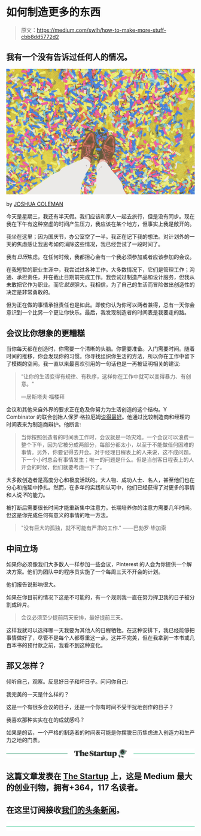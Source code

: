 # 如何制造更多的东西

> 原文：<https://medium.com/swlh/how-to-make-more-stuff-cbb8dd5772d2>

## 我有一个没有告诉过任何人的情况。

![](img/bc6d98bfad77ef0b517c22160df8eeef.png)

by [JOSHUA COLEMAN](https://unsplash.com/@joshstyle?utm_source=medium&utm_medium=referral)

今天是星期三，我还有半天假。我们应该和家人一起去旅行，但是没有同步。现在我在下午有这种空虚的时间产生压力，我应该在某个地方，但事实上我是敞开的。

我坐在这里；因为国庆节，办公室空了一半。我正在记下我的想法。对计划外的一天的焦虑感让我思考如何消除这些情况，我已经尝试了一段时间了。

我有*日历*焦虑。在任何时候，我都担心会有一个我必须参加或者应该参加的会议。

在我短暂的职业生涯中，我尝试过各种工作。大多数情况下，它们是管理工作；沟通、承担责任，并在截止日期前完成工作。我尝试过制造产品和设计服务，但我从未敢把它作为职业。而它*就是*胆大。我相信，为了自己的生活而冒险做出创造性的决定是非常勇敢的。

但为正在做的事情承担责任也是如此。即使你认为你可以两者兼得，总有一天你会意识到一个比另一个更让你快乐。最后，我发现制造者的时间表是我要走的路。

## 会议比你想象的更糟糕

当你每天都在创造时，你需要一个清晰的头脑。你需要准备。入门需要时间。随着时间的推移，你会发现你的习惯。你寻找组织你生活的方法，所以你在工作中留下了模糊的空间。我一直以来最喜欢引用的一句话也是一再被证明相关的建议:

> “让你的生活变得有规律、有秩序，这样你在工作中就可以变得暴力、有创意。"
> 
> —居斯塔夫·福楼拜

会议和其他来自外界的要求正在危及你努力为生活创造的这个结构。Y Combinator 的联合创始人保罗·格拉厄姆[说得最好](http://www.paulgraham.com/makersschedule.html)。他通过比较制造商和经理的时间表来为制造商辩护。他断言:

> 当你按照创造者的时间表工作时，会议就是一场灾难。一个会议可以浪费一整个下午，因为它被分成两部分，每部分都太小，以至于不能做任何困难的事情。另外，你要记得去开会。对于经理日程表上的人来说，这不成问题。下一个小时总会有事情发生；唯一的问题是什么。但是当创客日程表上的人开会的时候，他们就要考虑一下了。

大多数创造者是高度分心和极度活跃的。大人物、成功人士、名人，甚至他们也在分心和拖延中挣扎。然而，在多年的实践和认可中，他们已经获得了对更多的事情和人说*不*的能力。

被打断后需要很长时间才能重新集中注意力。长期培养你的注意力需要几年时间。但这是你完成任何有意义的事情的唯一方法。

> "没有巨大的孤独，就不可能有严肃的工作."
> ――巴勃罗·毕加索

## 中间立场

如果你必须像我们大多数人一样参加一些会议，Pinterest 的人会为你提供一个解决方案。他们为团队中的程序员实施了一个每周三天不开会的计划。

他们报告说影响很大。

如果在你目前的情况下这是不可能的，有一个规则我一直在努力捍卫我的日子被分割成碎片。

> 会议必须至少提前两天安排，最好提前三天。

这样我就可以选择哪一天我要为其他人的日程牺牲。在这种安排下，我已经能够把事情做好了，尽管不是每个人都尊重这一点。这并不完美，但在我拿到一本书或几百本书的预付款之前，我看不到这种变化。

## 那又怎样？

倾听自己，观察。反思好日子和坏日子。问问你自己:

我完美的一天是什么样的？

这是一个有很多会议的日子，还是一个你有时间不受干扰地创作的日子？

我喜欢那种实实在在的成就感吗？

如果是的话，一个严格的制造者的时间表可能是你摆脱日历焦虑进入创造力和生产力之地的门票。

[![](img/308a8d84fb9b2fab43d66c117fcc4bb4.png)](https://medium.com/swlh)

## 这篇文章发表在 [The Startup](https://medium.com/swlh) 上，这是 Medium 最大的创业刊物，拥有+364，117 名读者。

## 在这里订阅接收[我们的头条新闻](http://growthsupply.com/the-startup-newsletter/)。

[![](img/b0164736ea17a63403e660de5dedf91a.png)](https://medium.com/swlh)